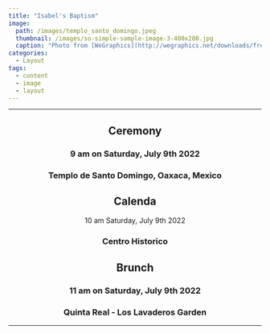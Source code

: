 ```yaml
---
title: "Isabel's Baptism"
image: 
  path: /images/templo_santo_domingo.jpeg
  thumbnail: /images/so-simple-sample-image-3-400x200.jpg
  caption: "Photo from [WeGraphics](http://wegraphics.net/downloads/free-ultimate-blurred-background-pack/)"
categories:
  - Layout
tags:
  - content
  - image
  - layout
---
```


<hr>
<div style="text-align:center;" > 
  <h2> Ceremony </h2>
 <h3> 9 am on Saturday, July 9th 2022</h3>
 <h3>Templo de Santo Domingo, Oaxaca, Mexico </h3>
 <h2>Calenda</h2
   <h3> 10 am Saturday, July 9th 2022 </h3>
  <h3> Centro Historico</h3>
 <h2> Brunch </h2>
 <h3> 11 am on Saturday, July 9th 2022 </h3>
 <h3> Quinta Real - Los Lavaderos Garden</h3>
</div>
<hr>
<br>
